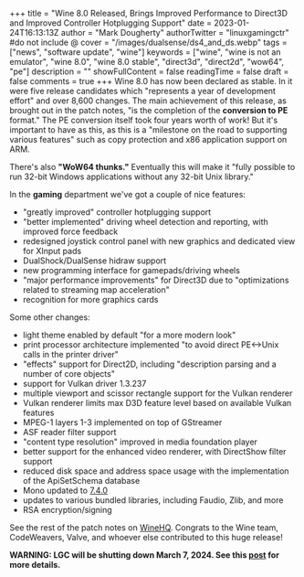 +++
title = "Wine 8.0 Released, Brings Improved Performance to Direct3D and Improved Controller Hotplugging Support"
date = 2023-01-24T16:13:13Z
author = "Mark Dougherty"
authorTwitter = "linuxgamingctr" #do not include @
cover = "/images/dualsense/ds4_and_ds.webp"
tags = ["news", "software update", "wine"]
keywords = ["wine", "wine is not an emulator", "wine 8.0", "wine 8.0 stable", "direct3d", "direct2d", "wow64", "pe"]
description = ""
showFullContent = false
readingTime = false
draft = false
comments = true
+++
Wine 8.0 has now been declared as stable. In it were five release candidates which "represents a year of development effort" and over 8,600 changes. The main achievement of this release, as brought out in the patch notes, "is the completion of the **conversion to PE** format." The PE conversion itself took four years worth of work! But it's important to have as this, as this is a "milestone on the road to supporting various features" such as copy protection and x86 application support on ARM.

There's also **"WoW64 thunks."** Eventually this will make it "fully possible to run 32-bit Windows applications without any 32-bit Unix library."

In the **gaming** department we've got a couple of nice features:
- "greatly improved" controller hotplugging support
- "better implemented" driving wheel detection and reporting, with improved force feedback
- redesigned joystick control panel with new graphics and dedicated view for XInput pads
- DualShock/DualSense hidraw support
- new programming interface for gamepads/driving wheels
- "major performance improvements" for Direct3D due to "optimizations related to streaming map acceleration"
- recognition for more graphics cards

Some other changes:
- light theme enabled by default "for a more modern look"
- print processor architecture implemented "to avoid direct PE<->Unix calls in the printer driver"
- "effects" support for Direct2D, including "description parsing and a number of core objects"
- support for Vulkan driver 1.3.237
- multiple viewport and scissor rectangle support for the Vulkan renderer
- Vulkan renderer limits max D3D feature level based on available Vulkan features
- MPEG-1 layers 1-3 implemented on top of GStreamer
- ASF reader filter support
- "content type resolution" improved in media foundation player
- better support for the enhanced video renderer, with DirectShow filter support
- reduced disk space and address space usage with the implementation of the ApiSetSchema database
- Mono updated to [7.4.0](https://github.com/madewokherd/wine-mono/releases/tag/wine-mono-7.4.0)
- updates to various bundled libraries, including Faudio, Zlib, and more
- RSA encryption/signing

See the rest of the patch notes on [WineHQ](https://www.winehq.org/announce/8.0). Congrats to the Wine team, CodeWeavers, Valve, and whoever else contributed to this huge release!

**WARNING: LGC will be shutting down March 7, 2024. See this [post](https://linuxgamingcentral.com/posts/the-end-of-lgc/) for more details.**
